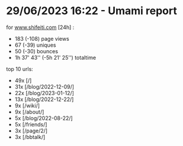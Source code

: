 # 29/06/2023 16:22 - Umami report
for www.shifeiti.com [24h] :

 - 183 (-108) page views
 - 67 (-39) uniques
 - 50 (-30) bounces
 - 1h 37' 43'' (-5h 21' 25'') totaltime


top 10 urls:
 - 49x [/]
 - 31x [/blog/2022-12-09/]
 - 22x [/blog/2023-01-12/]
 - 13x [/blog/2022-12-22/]
 - 9x [/wiki/]
 - 9x [/about/]
 - 5x [/blog/2022-08-22/]
 - 5x [/friends/]
 - 3x [/page/2/]
 - 3x [/bbtalk/]


